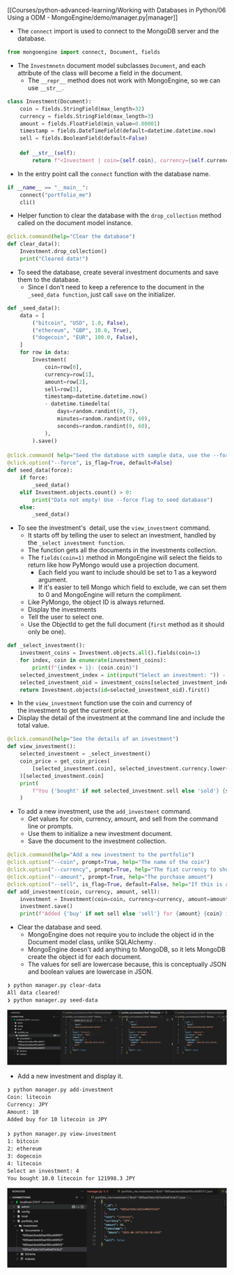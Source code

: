 

[[Courses/python-advanced-learning/Working with Databases in Python/06 Using a ODM - MongoEngine/demo/manager.py|manager]]

- The ```connect``` import is used to connect to the MongoDB server and the database.

```python
from mongoengine import connect, Document, fields
```

- The ```Investmnetn``` document model subclasses ```Document```, and each attribute of the class will become a field in the document.
	- The ```__repr__``` method does not work with MongoEngine, so we can use ```__str__```.

```python
class Investment(Document):
	coin = fields.StringField(max_length=32)
	currency = fields.StringField(max_length=3)
	amount = fields.FloatField(min_value=0.00001)
	timestamp = fields.DateTimeField(default=datetime.datetime.now)
	sell = fields.BooleanField(default=False)

	def __str__(self):
		return f"<Investment | coin={self.coin}, currency={self.currency}, amount={self.amount}, timestamp={self.timestamp}, sell={self.sell})>"
```

- In the entry point call the ```connect``` function with the database name.

```python
if __name__ == "__main__":
	connect("portfolio_me")
	cli()
```

- Helper function to clear the database with the ```drop_collection``` method called on the document model instance.

```python
@click.command(help="Clear the database")
def clear_data():
	Investment.drop_collection()
	print("Cleared data!")
```

- To seed the database, create several investment documents and save them to the database. 
	- Since I don't need to keep a reference to the document in the ```_seed_data function```, just call ```save``` on the initializer.


```python
def _seed_data():
	data = [
		("bitcoin", "USD", 1.0, False),
		("ethereum", "GBP", 10.0, True),
		("dogecoin", "EUR", 100.0, False),
	]
	for row in data:
		Investment(
			coin=row[0],
			currency=row[1],
			amount=row[2],
			sell=row[3],
			timestamp=datetime.datetime.now()
			- datetime.timedelta(
				days=random.randint(0, 7),
				minutes=random.randint(0, 60),
				seconds=random.randint(0, 60),
			),
		).save()

@click.command( help="Seed the database with sample data, use the --force flag to ignore existing data")
@click.option("--force", is_flag=True, default=False)
def seed_data(force):
	if force:
		_seed_data()
	elif Investment.objects.count() > 0:
		print("Data not empty! Use --force flag to seed database")
	else:
		_seed_data()
```

- To see the investment's  detail, use the ```view_investment``` command. 
	- It starts off by telling the user to select an investment, handled by the ```_select investment function```. 
	- The function gets all the documents in the investments collection. 
	- The ```fields(coin=1)``` method in MongoEngine will select the fields to return like how PyMongo would use a projection document.
		- Each field you want to include should be set to 1 as a keyword argument.
		- If it's easier to tell Mongo which field to exclude, we can set them to 0 and MongoEngine will return the compliment.
	- Like PyMongo, the object ID is always returned.
	- Display the investments
	- Tell the user to select one.
	- Use the ObjectId to get the full document (```first``` method as it should only be one).

```python
def _select_investment():
	investment_coins = Investment.objects.all().fields(coin=1)
	for index, coin in enumerate(investment_coins):
		print(f"{index + 1}: {coin.coin}")
	selected_investment_index = int(input("Select an investment: ")) - 1
	selected_investment_oid = investment_coins[selected_investment_index].id
	return Investment.objects(id=selected_investment_oid).first()
```


- In the ```view_investment``` function use the coin and currency of the investment to get the current price.
- Display the detail of the investment at the command line and include the total value.


```python
@click.command(help="See the details of an investment")
def view_investment():
	selected_investment = _select_investment()
	coin_price = get_coin_prices(
		[selected_investment.coin], selected_investment.currency.lower()
	)[selected_investment.coin]
	print(
		f"You {'bought' if not selected_investment.sell else 'sold'} {selected_investment.amount} {selected_investment.coin} for {coin_price * selected_investment.amount} {selected_investment.currency}"
	)
```

- To add a new investment, use the ```add_investment``` command.
	- Get values for coin, currency, amount, and sell from the command line or prompts.
	- Use them to initialize a new investment document.
	- Save the document to the investment collection. 

```python
@click.command(help="Add a new investment to the portfolio")
@click.option("--coin", prompt=True, help="The name of the coin")
@click.option("--currency", prompt=True, help="The fiat currency to show prices in")
@click.option("--amount", prompt=True, help="The purchase amount")
@click.option("--sell", is_flag=True, default=False, help="If this is a sell (default is False)")
def add_investment(coin, currency, amount, sell):
	investment = Investment(coin=coin, currency=currency, amount=amount, sell=sell)
	investment.save()
	print(f"Added {'buy' if not sell else 'sell'} for {amount} {coin} in {currency}")
```

- Clear the database and seed.
	- MongoEngine does not require you to include the object id in the Document model class,  unlike SQLAlchemy .
	- MongoEngine doesn't add anything to MongoDB, so it lets MongoDB create the object id for each document.
	- The values for sell are lowercase because, this is conceptually JSON and boolean values are lowercase in JSON.

```bash
❯ python manager.py clear-data
All data cleared!
❯ python manager.py seed-data
```

![](../images/clear-data-success.png)

- Add a new investment and display it.

```bash
❯ python manager.py add-investment
Coin: litecoin
Currency: JPY
Amount: 10
Added buy for 10 litecoin in JPY

❯ python manager.py view-investment
1: bitcoin
2: ethereum
3: dogecoin
4: litecoin
Select an investment: 4
You bought 10.0 litecoin for 121998.3 JPY
```

![](../images/add-investment-success.png)
